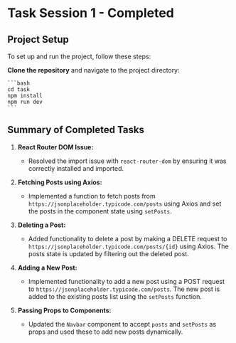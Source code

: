 # Task Session 1 - Completed

## Project Setup
To set up and run the project, follow these steps:

**Clone the repository** and navigate to the project directory:

    ```bash
    cd task
    npm install
    npm run dev
    ```

## Summary of Completed Tasks

1. **React Router DOM Issue:**
   - Resolved the import issue with `react-router-dom` by ensuring it was correctly installed and imported.

2. **Fetching Posts using Axios:**
   - Implemented a function to fetch posts from `https://jsonplaceholder.typicode.com/posts` using Axios and set the posts in the component state using `setPosts`.

3. **Deleting a Post:**
   - Added functionality to delete a post by making a DELETE request to `https://jsonplaceholder.typicode.com/posts/{id}` using Axios. The posts state is updated by filtering out the deleted post.

4. **Adding a New Post:**
   - Implemented functionality to add a new post using a POST request to `https://jsonplaceholder.typicode.com/posts`. The new post is added to the existing posts list using the `setPosts` function.

5. **Passing Props to Components:**
   - Updated the `Navbar` component to accept `posts` and `setPosts` as props and used these to add new posts dynamically.
